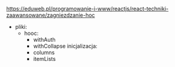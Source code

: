https://eduweb.pl/programowanie-i-www/reactjs/react-techniki-zaawansowane/zagniezdzanie-hoc


- pliki: 
  - hooc:
    - withAuth
    - withCollapse
  inicjalizacja:
    - columns
    - itemLists